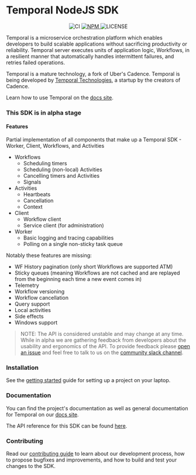 # Temporal NodeJS SDK

<p align="center">
  <img src="https://img.shields.io/github/workflow/status/temporalio/sdk-node/ci?style=for-the-badge" alt="CI" />
  <a href="https://www.npmjs.com/package/temporalio">
    <img src="https://img.shields.io/npm/v/temporalio.svg?style=for-the-badge" alt="NPM" />
  </a>
  <img src="https://img.shields.io/npm/l/temporalio?style=for-the-badge" alt="LICENSE" />
</div>

Temporal is a microservice orchestration platform which enables developers to build scalable applications without sacrificing productivity or reliability. Temporal server executes units of application logic, Workflows, in a resilient manner that automatically handles intermittent failures, and retries failed operations.

Temporal is a mature technology, a fork of Uber's Cadence. Temporal is being developed by [Temporal Technologies](https://temporal.io), a startup by the creators of Cadence.

Learn how to use Temporal on the [docs site](https://docs.temporal.io/docs/node/introduction).

### This SDK is in alpha stage

#### Features

Partial implementation of all components that make up a Temporal SDK - Worker, Client, Workflows, and Activities

- Workflows
  - Scheduling timers
  - Scheduling (non-local) Activities
  - Cancelling timers and Activities
  - Signals
- Activities
  - Heartbeats
  - Cancellation
  - Context
- Client
  - Workflow client
  - Service client (for administration)
- Worker
  - Basic logging and tracing capabilities
  - Polling on a single non-sticky task queue

Notably these features are missing:

- WF History pagination (only short Workflows are supported ATM)
- Sticky queues (meaning Workflows are not cached and are replayed from the beginning each time a new event comes in)
- Telemetry
- Workflow versioning
- Workflow cancellation
- Query support
- Local activities
- Side effects
- Windows support

> NOTE: The API is considered unstable and may change at any time.
> While in alpha we are gathering feedback from developers about the usability and ergonomics of the API.
> To provide feedback please [open an issue](https://github.com/temporalio/sdk-node/issues) and feel free to
> talk to us on the [community slack channel](https://slack.com/app_redirect?app=TNWA8QCGZ&channel=nodejs-sdk).

### Installation

See the [getting started](https://docs.temporal.io/docs/node/getting-started) guide for setting up a project on your laptop.

### Documentation

You can find the project's documentation as well as general documentation for Temporal on our [docs site](https://docs.temporal.io).

The API reference for this SDK can be found [here](https://nodejs.temporal.io/).

### Contributing

Read our [contributing guide](https://github.com/temporalio/sdk-node/blob/main/CONTRIBUTING.md) to learn about our development process, how to propose bugfixes and improvements, and how to build and test your changes to the SDK.

